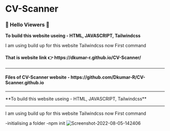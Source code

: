 # CV-Scanner
### 🙏 Hello Viewers 🙏
**To build this website useing - HTML, JAVASCRIPT, Tailwindcss**
<p>I am using build up for this website Tailwindcss now First command</p>
<h4>That is website link 👉 https://dkumar-r.github.io/CV-Scanner/</h4>

<hr>
<h4>Files of CV-Scanner website - https://github.com/Dkumar-R/CV-Scanner.github.io</h4>
<hr>
**To build this website useing - HTML, JAVASCRIPT, Tailwindcss**
<hr>
<p>I am using build up for this website Tailwindcss now First command</p>
-initialising a folder
-npm init
<img src="https://i.ibb.co/231R933/Screenshot-2022-08-05-142406.png" alt="Screenshot-2022-08-05-142406" border="0"></p>
